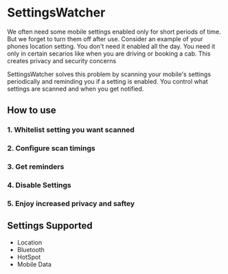 # SettingsWatcher
We often need some mobile settings enabled only for short periods of time. But we forget to turn them off after use. Consider an example of your phones location setting. You don't need it enabled all the day. You need it only in certain secarios like when you are driving or booking a cab. This creates privacy and security concerns

SettingsWatcher solves this problem by scanning your mobile's settings periodically and reminding you if a setting is enabled. You control what settings are scanned and when you get notified.

## How to use
### 1. Whitelist setting you want scanned
### 2. Configure scan timings
### 3. Get reminders
### 4. Disable Settings
### 5. Enjoy increased privacy and saftey

## Settings Supported
* Location
* Bluetooth 
* HotSpot
* Mobile Data
